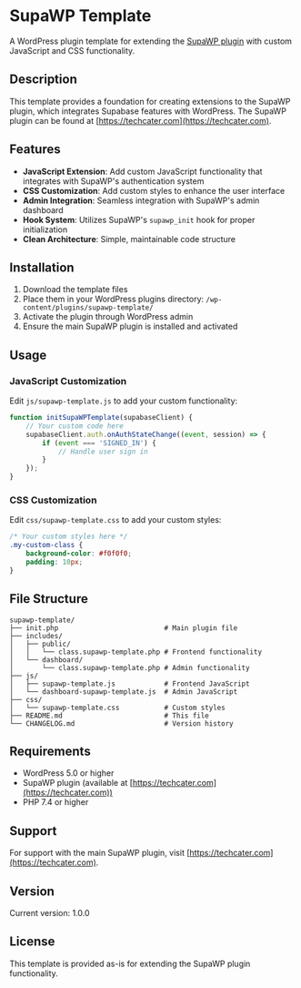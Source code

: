 # SupaWP Template

A WordPress plugin template for extending the [SupaWP plugin](https://techcater.com) with custom JavaScript and CSS functionality.

## Description

This template provides a foundation for creating extensions to the SupaWP plugin, which integrates Supabase features with WordPress. The SupaWP plugin can be found at [https://techcater.com](https://techcater.com).

## Features

- **JavaScript Extension**: Add custom JavaScript functionality that integrates with SupaWP's authentication system
- **CSS Customization**: Add custom styles to enhance the user interface
- **Admin Integration**: Seamless integration with SupaWP's admin dashboard
- **Hook System**: Utilizes SupaWP's `supawp_init` hook for proper initialization
- **Clean Architecture**: Simple, maintainable code structure

## Installation

1. Download the template files
2. Place them in your WordPress plugins directory: `/wp-content/plugins/supawp-template/`
3. Activate the plugin through WordPress admin
4. Ensure the main SupaWP plugin is installed and activated

## Usage

### JavaScript Customization

Edit `js/supawp-template.js` to add your custom functionality:

```javascript
function initSupaWPTemplate(supabaseClient) {
    // Your custom code here
    supabaseClient.auth.onAuthStateChange((event, session) => {
        if (event === 'SIGNED_IN') {
            // Handle user sign in
        }
    });
}
```

### CSS Customization

Edit `css/supawp-template.css` to add your custom styles:

```css
/* Your custom styles here */
.my-custom-class {
    background-color: #f0f0f0;
    padding: 10px;
}
```

## File Structure

```
supawp-template/
├── init.php                          # Main plugin file
├── includes/
│   ├── public/
│   │   └── class.supawp-template.php # Frontend functionality
│   └── dashboard/
│       └── class.supawp-template.php # Admin functionality
├── js/
│   ├── supawp-template.js            # Frontend JavaScript
│   └── dashboard-supawp-template.js  # Admin JavaScript
├── css/
│   └── supawp-template.css           # Custom styles
├── README.md                         # This file
└── CHANGELOG.md                      # Version history
```

## Requirements

- WordPress 5.0 or higher
- SupaWP plugin (available at [https://techcater.com](https://techcater.com))
- PHP 7.4 or higher

## Support

For support with the main SupaWP plugin, visit [https://techcater.com](https://techcater.com).

## Version

Current version: 1.0.0

## License

This template is provided as-is for extending the SupaWP plugin functionality.
